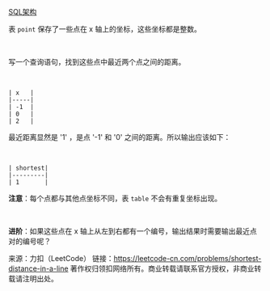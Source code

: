 [SQL架构](https://github.com/Zhenghao-Liu/LeetCode_problem-and-solution/blob/master/0613.直线上的最近距离/PROBLEM.sql)

表 ```point``` 保存了一些点在 x 轴上的坐标，这些坐标都是整数。

 

写一个查询语句，找到这些点中最近两个点之间的距离。

 
```
| x   |
|-----|
| -1  |
| 0   |
| 2   |
```

最近距离显然是 '1' ，是点 '-1' 和 '0' 之间的距离。所以输出应该如下：

 
```
| shortest|
|---------|
| 1       |
```

**注意**：每个点都与其他点坐标不同，表 ```table``` 不会有重复坐标出现。

 

**进阶**：如果这些点在 x 轴上从左到右都有一个编号，输出结果时需要输出最近点对的编号呢？

来源：力扣（LeetCode）
链接：https://leetcode-cn.com/problems/shortest-distance-in-a-line
著作权归领扣网络所有。商业转载请联系官方授权，非商业转载请注明出处。
